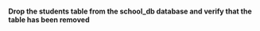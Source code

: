 #### Drop the students table from the school_db database and verify that the table has been removed

